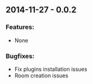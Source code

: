 ## 2014-11-27 - 0.0.2

### Features:
* None

### Bugfixes:
* Fix plugins installation issues
* Room creation issues